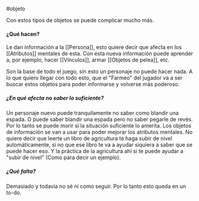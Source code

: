 #objeto

Con estos tipos de objetos se puede complicar mucho más.

#### ¿Qué hacen?
Le dan información a la [[Persona]], esto quiere decir que afecta en los [[Atributos]] mentales de esta. Con esta nueva información puede aprender a, por ejemplo, hacer [[Vínculos]], armar [[Objetos de pelea]], etc. 

Son la base de todo el juego, sin esto un personaje no puede hacer nada. A lo que quiero llegar con todo esto, que el "Farmeo" del jugador va a ser buscar estos objetos para poder informarse y volverse más poderoso. 

##### ¿En qué afecta no saber lo suficiente?
Un personaje nuevo puede tranquilamente no saber como blandir una espada. O puede saber blandir una espada pero no saber pegarle de revés. Por lo tanto se puede morir si la situación suficiente lo amerita. 
Los objetos de información se van a usar para poder mejorar los atributos mentales. No quiere decir que leerte un libro de agricultura te haga subir de nivel automáticamente, si no que ese libro te va a ayudar siquiera a saber que se puede hacer eso. Y la práctica de la agricultura ahí si te puede ayudar a "subir de nivel" (Como para decir un ejemplo).

##### ¿Qué falta? 
Demasiado y todavía no sé ni como seguir. Por lo tanto esto queda en un to-do. 
